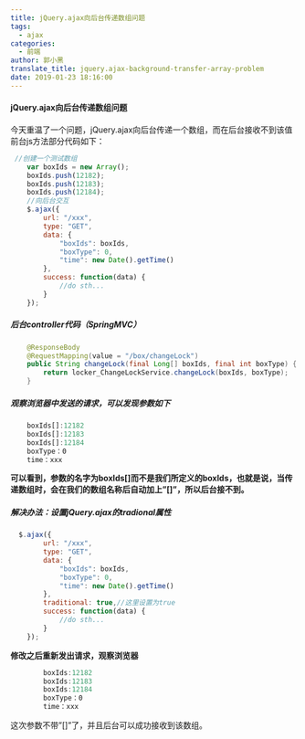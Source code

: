 ```yaml
---
title: jQuery.ajax向后台传递数组问题
tags:
  - ajax
categories:
  - 前端
author: 郭小黑
translate_title: jquery.ajax-background-transfer-array-problem
date: 2019-01-23 18:16:00
---
```



#### jQuery.ajax向后台传递数组问题

今天重温了一个问题，jQuery.ajax向后台传递一个数组，而在后台接收不到该值 
前台js方法部分代码如下：

<!-- more -->


```javascript
 //创建一个测试数组
    var boxIds = new Array();
    boxIds.push(12182);
    boxIds.push(12183);
    boxIds.push(12184);
    //向后台交互
    $.ajax({
        url: "/xxx",
        type: "GET",
        data: {
            "boxIds": boxIds,
            "boxType": 0,
            "time": new Date().getTime()
        },
        success: function(data) {
            //do sth...
        }
    });
```

##### 后台controller代码（SpringMVC）    

```java
    @ResponseBody
    @RequestMapping(value = "/box/changeLock")
    public String changeLock(final Long[] boxIds, final int boxType) {
        return locker_ChangeLockService.changeLock(boxIds, boxType);
    }
```

##### 观察浏览器中发送的请求，可以发现参数如下

```javascript
    boxIds[]:12182
    boxIds[]:12183
    boxIds[]:12184
    boxType：0
    time：xxx
```

**可以看到，参数的名字为boxIds[]而不是我们所定义的boxIds，也就是说，当传递数组时，会在我们的数组名称后自动加上”[]”，所以后台接不到。**


##### 解决办法：设置jQuery.ajax的tradional属性

```javascript
  $.ajax({
        url: "/xxx",
        type: "GET",
        data: {
            "boxIds": boxIds,
            "boxType": 0,
            "time": new Date().getTime()
        },
        traditional: true,//这里设置为true
        success: function(data) {
            //do sth...
        }
    });
```

**修改之后重新发出请求，观察浏览器**

```javascript
        boxIds:12182
        boxIds:12183
        boxIds:12184
        boxType：0
        time：xxx
```


这次参数不带”[]”了，并且后台可以成功接收到该数组。





